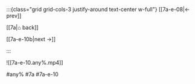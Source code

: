 :::{class="grid grid-cols-3 justify-around text-center w-full"}
[[7a-e-08|← prev]]

[[7a|⌂ back]]

[[7a-e-10b|next →]]

:::

![[7a-e-10.any%.mp4]]

#any% #7a #7a-e-10